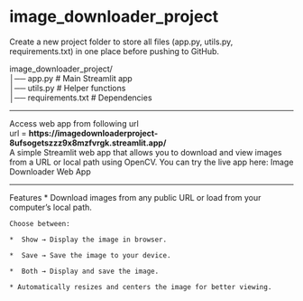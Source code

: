 # image_downloader_project
Create a new project folder to store all files (app.py, utils.py, requirements.txt) in one place before pushing to GitHub.

image_downloader_project/
<br>
│── app.py           # Main Streamlit app
<br>
│── utils.py         # Helper functions
<br>
│── requirements.txt # Dependencies
<br>
<hr>
Access web app from following url
<br>
url = <b>https://imagedownloaderproject-8ufsogetszzz9x8mzfvrgk.streamlit.app/</b>
<br>
A simple Streamlit web app that allows you to download and view images from a URL or local path using OpenCV.
You can try the live app here: Image Downloader Web App
<br>
<hr>
Features
*  Download images from any public URL or load from your computer’s local path.

    Choose between:

    *  Show → Display the image in browser.

    *  Save → Save the image to your device.

    *  Both → Display and save the image.

    * Automatically resizes and centers the image for better viewing.
